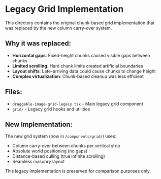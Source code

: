 # Legacy Grid Implementation

This directory contains the original chunk-based grid implementation that was replaced by the new column carry-over system.

## Why it was replaced:

- **Horizontal gaps**: Fixed-height chunks caused visible gaps between chunks
- **Limited scrolling**: Hard chunk limits created artificial boundaries  
- **Layout shifts**: Late-arriving data could cause chunks to change height
- **Complex virtualization**: Chunk-based cleanup was less efficient

## Files:

- `draggable-image-grid-legacy.tsx` - Main legacy grid component
- `grid/` - Legacy grid hooks and utilities

## New Implementation:

The new grid system (now in `/components/grid/`) uses:
- Column carry-over between chunks per vertical strip
- Absolute world positioning (no gaps)
- Distance-based culling (true infinite scrolling)  
- Seamless masonry layout

This legacy implementation is preserved for comparison purposes only.
